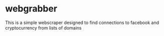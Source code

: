 # webgrabber

This is a simple webscraper designed to find connections to facebook and cryptocurrency from lists of domains
